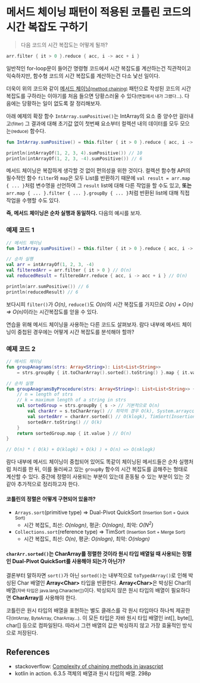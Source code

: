 # 메서드 체이닝 패턴이 적용된 코틀린 코드의 시간 복잡도 구하기

> 다음 코드의 시간 복잡도는 어떻게 될까?

```kotlin
arr.filter { it > 0 }.reduce { acc, i -> acc + i }
```

일반적인 for-loop문이 들어간 명령형 코드에서 시간 복잡도를 계산하는건 직관적이고 익숙하지만, 함수형 코드의 시간 복잡도를 계산하는건 다소 낯선 일이다.

더욱이 위의 코드와 같이 [메서드 체이닝<small>(method chaining)</small>](https://en.wikipedia.org/wiki/Method_chaining) 패턴으로 작성된 코드의 시간 복잡도를 구하라는 이야기를 처음 들으면 당황스러울 수 있다<small>(면접에서 내가 그랬다...)</small>. 다음에는 당황하는 일이 없도록 잘 정리해보자.

아래 예제의 확장 함수 `IntArray.sumPositive()`는 IntArray의 요소 중 양수만 걸러내고<small>(filter)</small> 그 결과에 대해 초기값 없이 첫번째 요소부터 컬렉션 내의 데이터를 모두 모으는<small>(reduce)</small> 함수다.

```kotlin
fun IntArray.sumPositive() = this.filter { it > 0 }.reduce { acc, i -> acc + i }

println(intArrayOf(1, 2, 3, 4).sumPositive()) // 10
println(intArrayOf(1, 2, 3, -4).sumPositive()) // 6
```

메서드 체이닝은 복잡하게 생각할 것 없이 편의성을 위한 것이다. 컬렉션 함수형 API의 필수적인 함수 `filter`와 `map`은 모두 List를 반환하기 때문에 `val result = arr.map { ... }`처럼 변수명을 선언하여 그 `result` list에 대해 다른 작업을 할 수도 있고, **또는** `arr.map { ... }.filter { ... }.groupBy { ... }`처럼 반환된 list에 대해 직접 작업을 수행할 수도 있다.

**즉, 메서드 체이닝은 순차 실행과 동일하다.** 다음의 예시를 보자.

### 예제 코드 1

```kotlin
// 메서드 체이닝
fun IntArray.sumPositive() = this.filter { it > 0 }.reduce { acc, i -> acc + i }

// 순차 실행
val arr = intArrayOf(1, 2, 3, -4)
val filteredArr = arr.filter { it > 0 } // O(n)
val reducedResult = filteredArr.reduce { acc, i -> acc + i } // O(n)

println(arr.sumPositive()) // 6
println(reducedResult) // 6
```

보다시피 `filter()`가 <i>O(n)</i>, `reduce()`도 <i>O(n)</i>의 시간 복잡도를 가지므로 <i>O(n) + O(n) => O(n)</i>이라는 시간복잡도를 얻을 수 있다.

연습을 위해 메서드 체이닝을 사용하는 다른 코드도 살펴보자. 람다 내부에 메서드 체이닝이 중첩된 경우에는 어떻게 시간 복잡도를 분석해야 할까?

### 예제 코드 2

```kotlin
// 메서드 체이닝
fun groupAnagrams(strs: Array<String>): List<List<String>>
    = strs.groupBy { it.toCharArray().sorted().toString() }.map { it.value }

// 순차 실행
fun groupAnagramsByProcedure(strs: Array<String>): List<List<String>> {
    // n = length of strs
    // k = maximum length of a string in strs
    val sortedGroup = strs.groupBy { s -> // 기본적으로 O(n)
        val charArr = s.toCharArray() // 최악의 경우 O(k), System.arraycopy()가 네이티브 메서드라 정확히 예측 불가
        val sortedArr = charArr.sorted() // O(klogk), TimSort(Insertion Sort + Merge Sort)
        sortedArr.toString() // O(k)
    }
    return sortedGroup.map { it.value } // O(n)
}

// O(n) * ( O(k) + O(klogk) + O(k) ) + O(n) => O(nklogk)
```

람다 내부에 메서드 체이닝이 중첩되어 있어도 똑같이 체이닝된 메서드들은 순차 실행처럼 처리를 한 뒤, 이를 둘러싸고 있는 `groupBy` 함수의 시간 복잡도를 곱해주는 형태로 계산할 수 있다. 중간에 정렬이 사용되는 부분이 있는데 혼동될 수 있는 부분이 있는 것 같아 추가적으로 정리하고자 한다.

#### 코틀린의 정렬은 어떻게 구현되어 있을까?

- `Arrays.sort`(primitive type) => Dual-Pivot QuickSort <small>(Insertion Sort + Quick Sort)</small>
  - 시간 복잡도, 최선: <i>O(nlogn)</i>, 평균: <i>O(nlogn)</i>, 최악: <i>O(N<sup>2</sup>)</i>
- `Collections.sort`(reference type) => TimSort <small>(Insertion Sort + Merge Sort)</small>
  - 시간 복잡도, 최선: <i>O(n)</i>, 평균: <i>O(nlogn)</i>, 최악: <i>O(nlogn)</i>

####  `charArr.sorted()`는 CharArray를 정렬한 것이라 원시 타입 배열일 때 사용되는 정렬인 Dual-Pivot QuickSort를 사용해야 되는가 아닌가?

결론부터 말하자면 `sort()`가 아닌 `sorted()`는 내부적으로 `toTypedArray()`로 인해 박싱된 Char 배열인 **Array&lt;Char&gt;** 타입을 반환한다. <b>Array&lt;Char&gt;</b>은 박싱된 Char의 배열<small>(자바 타입은 java.lang.Character[])</small>이다. 박싱되지 않은 원시 타입의 배열이 필요하다면 **CharArray**를 사용해야 한다.

코틀린은 원시 타입의 배열을 표현하는 별도 클래스를 각 원시 타입마다 하나씩 제공한다<small>(IntArray, ByteArray, CharArray…)</small>. 이 모든 타입은 자바 원시 타입 배열인 int[], byte[], char[] 등으로 컴파일된다. 따라서 그런 배열의 값은 박싱하지 않고 가장 효율적인 방식으로 저장된다.

## References

- stackoverflow: [Complexity of chaining methods in javascript](https://stackoverflow.com/questions/59800533/)
- kotlin in action. 6.3.5 객체의 배열과 원시 타입의 배열. 298p